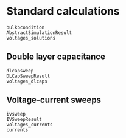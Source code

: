 # Standard calculations

```@docs
bulkbcondition
AbstractSimulationResult
voltages_solutions
```

## Double layer capacitance
```@docs
dlcapsweep
DLCapSweepResult 
voltages_dlcaps
```

## Voltage-current sweeps
```@docs
ivsweep
IVSweepResult
voltages_currents
currents
```

